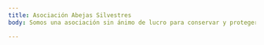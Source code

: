 ```yaml
---
title: Asociación Abejas Silvestres
body: Somos una asociación sin ánimo de lucro para conservar y proteger las más de 1000 especies de abejas silvestres de la Peninsula Ibérica.

---
```

